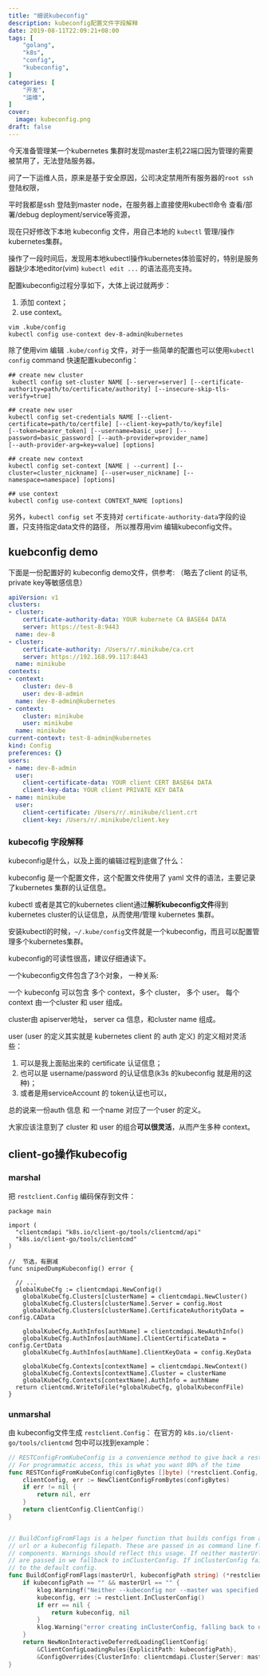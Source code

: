 ```yaml
---
title: "细说kubeconfig"
description: kubeconfig配置文件字段解释
date: 2019-08-11T22:09:21+08:00
tags: [
    "golang",
    "k8s",
    "config",
    "kubeconfig",
]
categories: [
    "开发",
    "运维",
]
cover:
  image: kubeconfig.png
draft: false
---
```


今天准备管理某一个kubernetes 集群时发现master主机22端口因为管理的需要被禁用了，无法登陆服务器。

问了一下运维人员，原来是基于安全原因，公司决定禁用所有服务器的`root ssh`登陆权限，

平时我都是ssh 登陆到master node，在服务器上直接使用kubectl命令 查看/部署/debug deployment/service等资源，

现在只好修改下本地 kubeconfig 文件，用自己本地的 `kubectl` 管理/操作kubernetes集群。


操作了一段时间后，发现用本地kubectl操作kubernetes体验蛮好的，特别是服务器缺少本地editor(vim) `kubectl edit ...` 的语法高亮支持。  

配置kubeconfig过程分享如下，大体上说过就两步：

1. 添加 context；
2. use context。

```shell
vim .kube/config
kubectl config use-context dev-8-admin@kubernetes
```
除了使用vim 编辑 `.kube/config` 文件，对于一些简单的配置也可以使用`kubectl config` command 快速配置kubeconfig：

```shell
## create new cluster
 kubectl config set-cluster NAME [--server=server] [--certificate-authority=path/to/certificate/authority] [--insecure-skip-tls-verify=true]

## create new user
kubectl config set-credentials NAME [--client-certificate=path/to/certfile] [--client-key=path/to/keyfile]
[--token=bearer_token] [--username=basic_user] [--password=basic_password] [--auth-provider=provider_name]
[--auth-provider-arg=key=value] [options]

## create new context
kubectl config set-context [NAME | --current] [--cluster=cluster_nickname] [--user=user_nickname] [--namespace=namespace] [options]

## use context
kubectl config use-context CONTEXT_NAME [options]

```
另外，`kubectl config set` 不支持对 `certificate-authority-data`字段的设置，只支持指定data文件的路径， 所以推荐用vim 编辑kubeconfig文件。

## kuebconfig demo
下面是一份配置好的 kubeconfig demo文件，供参考:
（略去了client 的证书, private key等敏感信息）
```yaml
apiVersion: v1
clusters:
- cluster:
    certificate-authority-data: YOUR kubernete CA BASE64 DATA 
    server: https://test-8:9443
  name: dev-8
- cluster:
    certificate-authority: /Users/r/.minikube/ca.crt
    server: https://192.168.99.117:8443
  name: minikube
contexts:
- context:
    cluster: dev-8
    user: dev-8-admin
  name: dev-8-admin@kubernetes
- context:
    cluster: minikube
    user: minikube
  name: minikube
current-context: test-8-admin@kubernetes
kind: Config
preferences: {}
users:
- name: dev-8-admin
  user:
    client-certificate-data: YOUR client CERT BASE64 DATA
    client-key-data: YOUR client PRIVATE KEY DATA
- name: minikube
  user:
    client-certificate: /Users/r/.minikube/client.crt
    client-key: /Users/r/.minikube/client.key

```

### kubecofig 字段解释
kubeconfig是什么，以及上面的编辑过程到底做了什么：

kubeconfig 是一个配置文件，这个配置文件使用了 yaml 文件的语法，主要记录了kubernetes 集群的认证信息。

kubectl 或者是其它的kubernetes client通过**解析kubeconfig文件**得到kubernetes cluster的认证信息，从而使用/管理 kubernetes 集群。


安装kubectl的时候，`~/.kube/config`文件就是一个kubeconfig，而且可以配置管理多个kubernetes集群。

kubeconfig的可读性很高，建议仔细通读下。

一个kubeconfig文件包含了3个对象， 一种关系:

一个 kubeconfg  可以包含 多个 context，多个 cluster， 多个 user。 每个 context 由一个cluster 和 user 组成。

 

cluster由 apiserver地址， server ca 信息，和cluster name 组成。

user (user 的定义其实就是 kubernetes client 的 auth 定义) 的定义相对灵活些：

1. 可以是我上面贴出来的 certificate 认证信息；
1. 也可以是 username/password 的认证信息(k3s 的kubeconfig 就是用的这种)；
1. 或者是用serviceAccount 的 token认证也可以， 

总的说来一份auth 信息 和 一个name 对应了一个user 的定义。


大家应该注意到了 cluster 和 user 的组合**可以很灵活**，从而产生多种 context。

## client-go操作kubecofig
### marshal
把 `restclient.Config` 编码保存到文件：
```golang
package main

import (
  "clientcmdapi "k8s.io/client-go/tools/clientcmd/api"
  "k8s.io/client-go/tools/clientcmd"
)

//  节选，有删减
func snipedDumpKubeconfig() error {

  // ...
  globalKubeCfg := clientcmdapi.NewConfig()
    globalKubeCfg.Clusters[clusterName] = clientcmdapi.NewCluster()
    globalKubeCfg.Clusters[clusterName].Server = config.Host
    globalKubeCfg.Clusters[clusterName].CertificateAuthorityData = config.CAData

    globalKubeCfg.AuthInfos[authName] = clientcmdapi.NewAuthInfo()
    globalKubeCfg.AuthInfos[authName].ClientCertificateData = config.CertData
    globalKubeCfg.AuthInfos[authName].ClientKeyData = config.KeyData

    globalKubeCfg.Contexts[contextName] = clientcmdapi.NewContext()
    globalKubeCfg.Contexts[contextName].Cluster = clusterName
    globalKubeCfg.Contexts[contextName].AuthInfo = authName
  return clientcmd.WriteToFile(*globalKubeCfg, globalKubeconfFile)
}
```

### unmarshal
由 kubeconfig文件生成 `restclient.Config`：
在官方的 `k8s.io/client-go/tools/clientcmd` 包中可以找到example：
```go
// RESTConfigFromKubeConfig is a convenience method to give back a restconfig from your kubeconfig bytes.
// For programmatic access, this is what you want 80% of the time
func RESTConfigFromKubeConfig(configBytes []byte) (*restclient.Config, error) {
    clientConfig, err := NewClientConfigFromBytes(configBytes)
    if err != nil {
        return nil, err
    }
    return clientConfig.ClientConfig()
}


// BuildConfigFromFlags is a helper function that builds configs from a master
// url or a kubeconfig filepath. These are passed in as command line flags for cluster
// components. Warnings should reflect this usage. If neither masterUrl or kubeconfigPath
// are passed in we fallback to inClusterConfig. If inClusterConfig fails, we fallback
// to the default config.
func BuildConfigFromFlags(masterUrl, kubeconfigPath string) (*restclient.Config, error) {
    if kubeconfigPath == "" && masterUrl == "" {
        klog.Warningf("Neither --kubeconfig nor --master was specified.  Using the inClusterConfig.  This might not work.")
        kubeconfig, err := restclient.InClusterConfig()
        if err == nil {
            return kubeconfig, nil
        }
        klog.Warning("error creating inClusterConfig, falling back to default config: ", err)
    }
    return NewNonInteractiveDeferredLoadingClientConfig(
        &ClientConfigLoadingRules{ExplicitPath: kubeconfigPath},
        &ConfigOverrides{ClusterInfo: clientcmdapi.Cluster{Server: masterUrl}}).ClientConfig()
}


```

